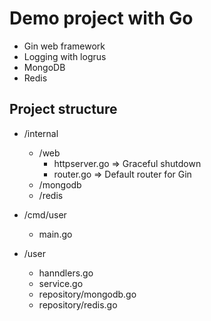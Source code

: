 # Demo project with Go
* Gin web framework
* Logging with logrus
* MongoDB
* Redis

## Project structure
* /internal
  * /web
    * httpserver.go => Graceful shutdown
    * router.go  => Default router for Gin
  * /mongodb
  * /redis

* /cmd/user
  * main.go

* /user
  * hanndlers.go
  * service.go
  * repository/mongodb.go
  * repository/redis.go



